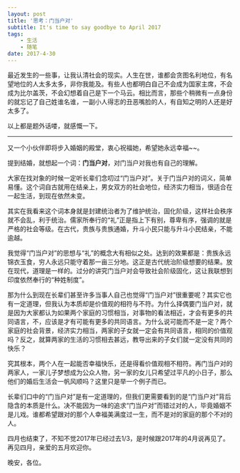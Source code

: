 ```yaml
---
layout: post
title: '思考：门当户对'
subtitle: It's time to say goodbye to April 2017 
tags: 
    - 生活
    - 随笔
date: 2017-4-30
---
```


最近发生的一些事，让我认清社会的现实。人生在世，谁都会贪图名利地位，有名望地位的人太多太多，非你我能及。有些人也都明白自己不会成为国家主席，不会成为比尔盖茨，不会幻想着自己是下一个马云。相比而言，那些个稍微有一点身份的就忘记了自己姓谁名谁，一副小人得志的丑恶嘴脸的人，有自知之明的人还是好太多了。

以上都是题外话喽，就感慨一下。

------
又一个小伙伴即将步入婚姻的殿堂，衷心祝福她，希望她永远幸福~~。

提到结婚，就想起一个词：**门当户对**，对门当户对我也有自己的理解。

大家在找对象的时候一定听长辈们念叨过“门当户对”。关于门当户对的词义，简单易懂。这个词自古就用在结亲上，男女双方的社会地位，经济实力相当，很适合在一起生活，到现在依然未变。

其实在我看来这个词本身就是封建统治者为了维护统治，固化阶级，这样社会秩序就不会乱，利于统治。儒家所奉行的“礼”正是指上下有别，尊卑有序，强调的就是严格的社会等级。在古代，贵族与贵族通婚，升斗小民只能与升斗小民结亲，不能逾越。

我觉得“门当户对”的思想与“礼”的概念大有相似之处。达到的效果都是：贵族永远锦衣玉食，穷人永远只能守着那一亩三分地。这正是古代统治阶级想要的结果。放在现代，道理是一样的。过分的讲究门当户对会导致社会阶级固化，这让我联想到印度依然奉行的“种姓制度”。

那为什么到现在长辈们甚至许多当事人自己也觉得“门当户对”很重要呢？其实它也有一定道理，但我认为本质却是价值观的相符与不符。为什么择偶要门当户对，就是因为大家都认为如果两个家庭的习惯相当，对事物的看法相近，才会有更多的共同语言，不，应该是才有可能有更多的共同语言。为什么说可能而不是一定？两个家庭的社会背景，经济实力相当，两家的子女就一定会有共同语言，相同的价值观吗？反之，就算两家的生活的习惯相去甚远，教导出来的子女们就一定没有共同的快乐？

究其根本，两个人在一起能否幸福快乐，还是得看价值观相不相符。再门当户对的两家人，一家儿子梦想成为公众人物，另一家的女儿只希望过平凡的小日子，那么他们的婚后生活会一帆风顺吗？这里只是举一个例子而已。

长辈们口中的“门当户对”是有一定道理的，但我们更需要看到的是“门当户对”背后隐含的本质是什么。决不能因为一味的追求“门当户对”而错过对的人，毕竟婚姻不是儿戏。谁都希望跟对的那个人幸福美满度过一生，而不是对的家庭的那个不对的人。

四月也结束了，不知不觉2017年已经过去1/3，是时候跟2017年的4月说再见了。再见四月，亲爱的五月欢迎你。

晚安，各位。